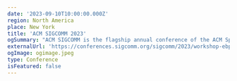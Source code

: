 ```yaml
---
date: '2023-09-10T10:00:00.000Z'
region: North America
place: New York
title: 'ACM SIGCOMM 2023'
ogSummary: "ACM SIGCOMM is the flagship annual conference of the ACM Special Interest Group on Data Communication. The 1st eBPF workshop took place at this year's ACM SIGCOMM conference."
externalUrl: 'https://conferences.sigcomm.org/sigcomm/2023/workshop-ebpf.html'
ogImage: ogimage.jpeg
type: Conference
isFeatured: false
---
```

